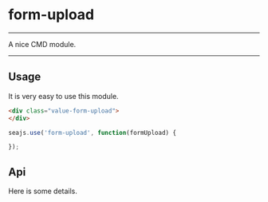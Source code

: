 # form-upload

---

A nice CMD module.

---

## Usage

It is very easy to use this module.

````html
<div class="value-form-upload">
</div>
````

```javascript
seajs.use('form-upload', function(formUpload) {

});
```

## Api

Here is some details.
